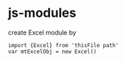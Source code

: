 # js-modules
create Excel module by 
```
import {Excel} from 'thisFile path'
var mtExcelObj = new Excel()

```
